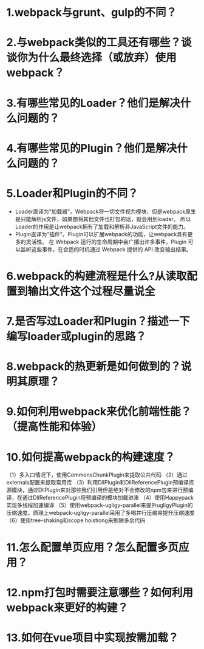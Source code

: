 # 1.webpack与grunt、gulp的不同？
# 2.与webpack类似的工具还有哪些？谈谈你为什么最终选择（或放弃）使用webpack？
# 3.有哪些常见的Loader？他们是解决什么问题的？
# 4.有哪些常见的Plugin？他们是解决什么问题的？
# 5.Loader和Plugin的不同？
- Loader直译为"加载器"。Webpack将一切文件视为模块，但是webpack原生是只能解析js文件，如果想将其他文件也打包的话，就会用到loader。 所以Loader的作用是让webpack拥有了加载和解析非JavaScript文件的能力。
- Plugin直译为"插件"。Plugin可以扩展webpack的功能，让webpack具有更多的灵活性。 在 Webpack 运行的生命周期中会广播出许多事件，Plugin 可以监听这些事件，在合适的时机通过 Webpack 提供的 API 改变输出结果。


# 6.webpack的构建流程是什么?从读取配置到输出文件这个过程尽量说全
# 7.是否写过Loader和Plugin？描述一下编写loader或plugin的思路？
# 8.webpack的热更新是如何做到的？说明其原理？
# 9.如何利用webpack来优化前端性能？（提高性能和体验）
# 10.如何提高webpack的构建速度？
（1）多入口情况下，使用CommonsChunkPlugin来提取公共代码
（2）通过externals配置来提取常用库
（3）利用DllPlugin和DllReferencePlugin预编译资源模块，通过DllPlugin来对那些我们引用但是绝对不会修改的npm包来进行预编译，在通过DllReferencePlugin将预编译的模块加载进来
（4）使用Happypack实现多线程加速编译
（5）使用webpack-ugligy-parallel来提升ugligyPlugin的压缩速度。原理上webpack-ugligy-parallel采用了多喝并行压缩来提升压缩速度
（6）使用tree-shaking和scope hoistiong来剔除多余代码
# 11.怎么配置单页应用？怎么配置多页应用？
# 12.npm打包时需要注意哪些？如何利用webpack来更好的构建？
# 13.如何在vue项目中实现按需加载？